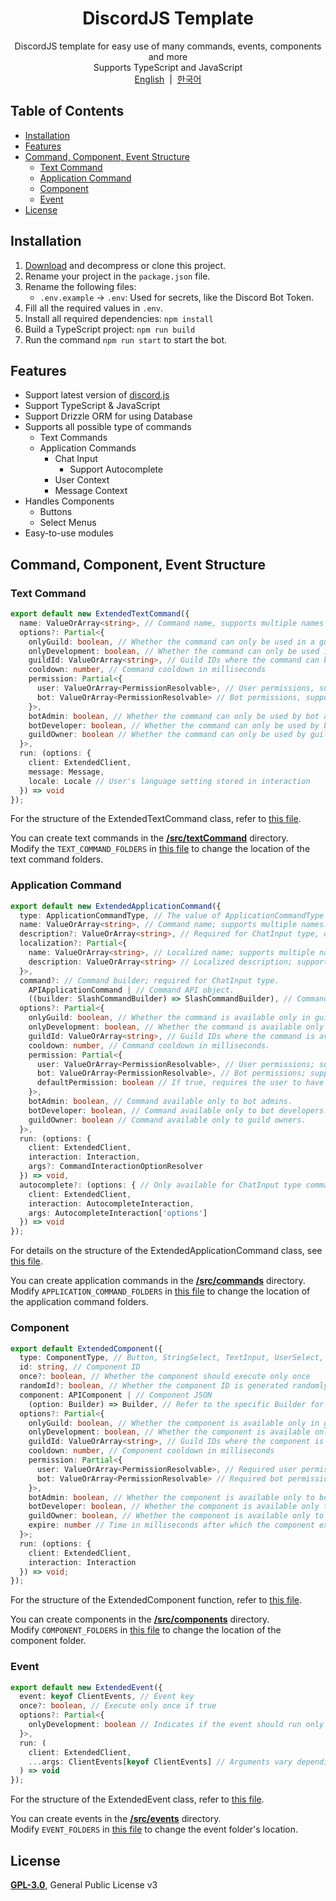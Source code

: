 <h1 align="center">DiscordJS Template</h1>
<p align="center">
  DiscordJS template for easy use of many commands, events, components and more<br>
  Supports TypeScript and JavaScript<br>
  <a href="/README.md">English</a>
  &nbsp;|&nbsp;
  <a href="/docs/ko/README.md">한국어</a>
</p>

## Table of Contents

- [Installation](#installation)
- [Features](#features)
- [Command, Component, Event Structure](#command-component-event-structure)
  - [Text Command](#text-command)
  - [Application Command](#application-command)
  - [Component](#component)
  - [Event](#event)
- [License](#license)

## Installation

1. [Download](https://github.com/iam-green/discordjs-template/archive/refs/heads/main.zip) and decompress or clone this project.
2. Rename your project in the `package.json` file.
3. Rename the following files:
   - `.env.example` → `.env`: Used for secrets, like the Discord Bot Token.
4. Fill all the required values in `.env`.
5. Install all required dependencies: `npm install`
6. Build a TypeScript project: `npm run build`
7. Run the command `npm run start` to start the bot.

## Features

- Support latest version of [discord.js](https://discord.js.org/)
- Support TypeScript & JavaScript
- Support Drizzle ORM for using Database
- Supports all possible type of commands
  - Text Commands
  - Application Commands
    - Chat Input
      - Support Autocomplete
    - User Context
    - Message Context
- Handles Components
  - Buttons
  - Select Menus
- Easy-to-use modules

## Command, Component, Event Structure

### Text Command

```ts
export default new ExtendedTextCommand({
  name: ValueOrArray<string>, // Command name, supports multiple names
  options?: Partial<{
    onlyGuild: boolean, // Whether the command can only be used in a guild
    onlyDevelopment: boolean, // Whether the command can only be used in development mode
    guildId: ValueOrArray<string>, // Guild IDs where the command can be used, supports multiple IDs
    cooldown: number, // Command cooldown in milliseconds
    permission: Partial<{
      user: ValueOrArray<PermissionResolvable>, // User permissions, supports multiple permissions
      bot: ValueOrArray<PermissionResolvable> // Bot permissions, supports multiple permissions
    }>,
    botAdmin: boolean, // Whether the command can only be used by bot admins
    botDeveloper: boolean, // Whether the command can only be used by bot developers
    guildOwner: boolean // Whether the command can only be used by guild owners
  }>,
  run: (options: {
    client: ExtendedClient,
    message: Message,
    locale: Locale // User's language setting stored in interaction
  }) => void
});
```

For the structure of the ExtendedTextCommand class, refer to [this file](/src/structure/textCommand.ts).

You can create text commands in the <u>**/src/textCommand**</u> directory.<br>
Modify the `TEXT_COMMAND_FOLDERS` in [this file](/src/config/bot.ts) to change the location of the text command folders.



### Application Command

```ts
export default new ExtendedApplicationCommand({
  type: ApplicationCommandType, // The value of ApplicationCommandType (ChatInput, User, Message);
  name: ValueOrArray<string>, // Command name; supports multiple names.
  description?: ValueOrArray<string>, // Required for ChatInput type, optional for others.
  localization?: Partial<{
    name: ValueOrArray<string>, // Localized name; supports multiple names.
    description: ValueOrArray<string> // Localized description; supports multiple descriptions.
  }>,
  command?: // Command builder; required for ChatInput type.
    APIApplicationCommand | // Command API object.
    ((builder: SlashCommandBuilder) => SlashCommandBuilder), // Command builder function.
  options?: Partial<{
    onlyGuild: boolean, // Whether the command is available only in guilds.
    onlyDevelopment: boolean, // Whether the command is available only in development mode.
    guildId: ValueOrArray<string>, // Guild IDs where the command is available; supports multiple IDs.
    cooldown: number, // Command cooldown in milliseconds.
    permission: Partial<{
      user: ValueOrArray<PermissionResolvable>, // User permissions; supports multiple permissions.
      bot: ValueOrArray<PermissionResolvable>, // Bot permissions; supports multiple permissions.
      defaultPermission: boolean // If true, requires the user to have at least the first permission.
    }>,
    botAdmin: boolean, // Command available only to bot admins.
    botDeveloper: boolean, // Command available only to bot developers.
    guildOwner: boolean // Command available only to guild owners.
  }>,
  run: (options: {
    client: ExtendedClient,
    interaction: Interaction,
    args?: CommandInteractionOptionResolver
  }) => void,
  autocomplete?: (options: { // Only available for ChatInput type commands.
    client: ExtendedClient,
    interaction: AutocompleteInteraction,
    args: AutocompleteInteraction['options']
  }) => void
});
```

For details on the structure of the ExtendedApplicationCommand class, see [this file](/src/structure/applicationCommand.ts).

You can create application commands in the <u>**/src/commands**</u> directory.<br>
Modify `APPLICATION_COMMAND_FOLDERS` in [this file](/src/config/bot.ts) to change the location of the application command folders.

### Component

```ts
export default ExtendedComponent({
  type: ComponentType, // Button, StringSelect, TextInput, UserSelect, RoleSelect, MentionableSelect, ChannelSelect
  id: string, // Component ID
  once?: boolean, // Whether the component should execute only once
  randomId?: boolean, // Whether the component ID is generated randomly
  component: APIComponent | // Component JSON
    (option: Builder) => Builder, // Refer to the specific Builder for each component
  options?: Partial<{
    onlyGuild: boolean, // Whether the component is available only in guilds
    onlyDevelopment: boolean, // Whether the component is available only in development mode
    guildId: ValueOrArray<string>, // Guild IDs where the component is allowed; supports multiple IDs
    cooldown: number, // Component cooldown in milliseconds
    permission: Partial<{
      user: ValueOrArray<PermissionResolvable>, // Required user permissions; supports multiple permissions
      bot: ValueOrArray<PermissionResolvable> // Required bot permissions; supports multiple permissions
    }>,
    botAdmin: boolean, // Whether the component is available only to bot admins
    botDeveloper: boolean, // Whether the component is available only to bot developers
    guildOwner: boolean, // Whether the component is available only to guild owners
    expire: number // Time in milliseconds after which the component expires; if omitted, it does not expire
  }>;
  run: (options: {
    client: ExtendedClient,
    interaction: Interaction
  }) => void;
});
```

For the structure of the ExtendedComponent function, refer to [this file](/src/structure/component.ts).

You can create components in the <u>**/src/components**</u> directory.<br>
Modify `COMPONENT_FOLDERS` in [this file](/src/config/bot.ts) to change the location of the component folder.

### Event

```ts
export default new ExtendedEvent({
  event: keyof ClientEvents, // Event key
  once?: boolean, // Execute only once if true
  options?: Partial<{
    onlyDevelopment: boolean // Indicates if the event should run only in development mode
  }>,
  run: (
    client: ExtendedClient,
    ...args: ClientEvents[keyof ClientEvents] // Arguments vary depending on the ClientEvents event type
  ) => void
});
```

For the structure of the ExtendedEvent class, refer to [this file](/src/structure/event.ts).

You can create events in the <u>**/src/events**</u> directory.<br>
Modify `EVENT_FOLDERS` in [this file](/src/config/bot.ts) to change the event folder's location.

## License

[**GPL-3.0**](/LICENSE), General Public License v3
